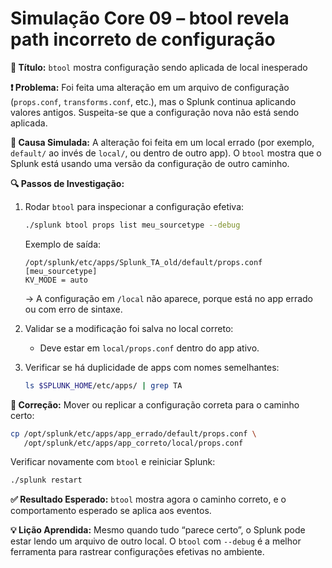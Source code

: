 # Simulação Core 09 – btool revela path incorreto de configuração

**🔹 Título:** `btool` mostra configuração sendo aplicada de local inesperado

**❗ Problema:**
Foi feita uma alteração em um arquivo de configuração (`props.conf`, `transforms.conf`, etc.), mas o Splunk continua aplicando valores antigos. Suspeita-se que a configuração nova não está sendo aplicada.

**🧪 Causa Simulada:**
A alteração foi feita em um local errado (por exemplo, `default/` ao invés de `local/`, ou dentro de outro app). O `btool` mostra que o Splunk está usando uma versão da configuração de outro caminho.

**🔍 Passos de Investigação:**
1. Rodar `btool` para inspecionar a configuração efetiva:
   ```bash
   ./splunk btool props list meu_sourcetype --debug
   ```
   Exemplo de saída:
   ```
   /opt/splunk/etc/apps/Splunk_TA_old/default/props.conf [meu_sourcetype]
   KV_MODE = auto
   ```
   → A configuração em `/local` não aparece, porque está no app errado ou com erro de sintaxe.

2. Validar se a modificação foi salva no local correto:
   - Deve estar em `local/props.conf` dentro do app ativo.

3. Verificar se há duplicidade de apps com nomes semelhantes:
   ```bash
   ls $SPLUNK_HOME/etc/apps/ | grep TA
   ```

**🔧 Correção:**
Mover ou replicar a configuração correta para o caminho certo:
```bash
cp /opt/splunk/etc/apps/app_errado/default/props.conf \
   /opt/splunk/etc/apps/app_correto/local/props.conf
```
Verificar novamente com `btool` e reiniciar Splunk:
```bash
./splunk restart
```

**✅ Resultado Esperado:**
`btool` mostra agora o caminho correto, e o comportamento esperado se aplica aos eventos.

**💡 Lição Aprendida:**
Mesmo quando tudo “parece certo”, o Splunk pode estar lendo um arquivo de outro local. O `btool` com `--debug` é a melhor ferramenta para rastrear configurações efetivas no ambiente.
